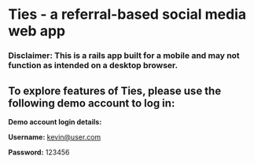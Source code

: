 # Ties - a referral-based social media web app

### Disclaimer: This is a rails app built for a mobile and may not function as intended on a desktop browser.

## To explore features of Ties, please use the following demo account to log in: 

**Demo account login details:**

**Username:** kevin@user.com

**Password:** 123456


